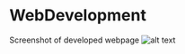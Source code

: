 # WebDevelopment
Screenshot of developed webpage
![alt text](https://github.com/[Cerin-Saji]/[WebDevelopment]/blob/[main]/webdev.jpg?raw=true)
